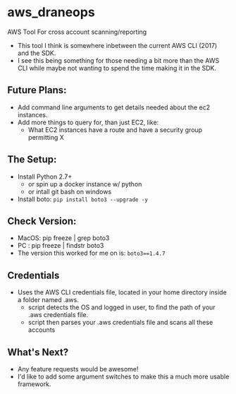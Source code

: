 # aws_draneops
AWS Tool For cross account scanning/reporting
- This tool I think is somewhere inbetween the current AWS CLI (2017) and the SDK.
- I see this being something for those needing a bit more than the AWS CLI while maybe not wanting to spend the time making it in the SDK.


## Future Plans:
- Add command line arguments to get details needed about the ec2 instances.
- Add more things to query for, than just EC2, like:
  - What EC2 instances have a route and have a security group permitting X


## The Setup:
- Install Python 2.7+
  - or spin up a docker instance w/ python
  - or intall git bash on windows
- Install boto:
`pip install boto3 --upgrade -y`


## Check Version:
- MacOS: pip freeze | grep boto3
- PC   : pip freeze | findstr boto3
- The version this worked for me on is: `boto3==1.4.7`


## Credentials
- Uses the AWS CLI credentials file, located in your home directory inside a folder named .aws.
  - script detects the OS and logged in user, to find the path of your .aws credentials file.
  - script then parses your .aws credentials file and scans all these accounts


## What's Next?
- Any feature requests would be awesome!
- I'd like to add some argument switches to make this a much more usable framework.
